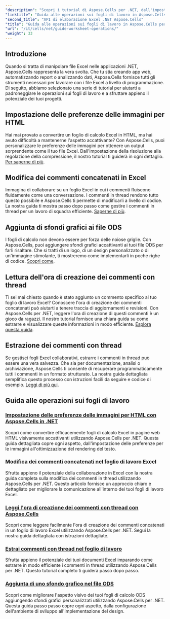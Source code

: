 ```yaml
---
"description": "Scopri i tutorial di Aspose.Cells per .NET, dall'impostazione delle preferenze delle immagini per HTML all'aggiunta di sfondi grafici in ODS. Impara con guide dettagliate."
"linktitle": "Guida alle operazioni sui fogli di lavoro in Aspose.Cells per .NET"
"second_title": "API di elaborazione Excel .NET Aspose.Cells"
"title": "Guida alle operazioni sui fogli di lavoro in Aspose.Cells per .NET"
"url": "/it/cells/net/guide-worksheet-operations/"
"weight": 33
---
```


## Introduzione

Quando si tratta di manipolare file Excel nelle applicazioni .NET, Aspose.Cells rappresenta la vera svolta. Che tu stia creando app web, automatizzando report o analizzando dati, Aspose.Cells fornisce tutti gli strumenti necessari per lavorare con i file Excel a livello di programmazione. Di seguito, abbiamo selezionato una serie di tutorial per aiutarti a padroneggiare le operazioni sui fogli di lavoro e a sfruttare appieno il potenziale dei tuoi progetti.

## Impostazione delle preferenze delle immagini per HTML 
 
Hai mai provato a convertire un foglio di calcolo Excel in HTML, ma hai avuto difficoltà a mantenerne l'aspetto accattivante? Con Aspose.Cells, puoi personalizzare le preferenze delle immagini per ottenere un output sorprendente come il tuo file Excel. Dall'impostazione della risoluzione alla regolazione della compressione, il nostro tutorial ti guiderà in ogni dettaglio. [Per saperne di più](./setting-image-preferences/).

## Modifica dei commenti concatenati in Excel 
 
Immagina di collaborare su un foglio Excel in cui i commenti fluiscono fluidamente come una conversazione. I commenti in thread rendono tutto questo possibile e Aspose.Cells ti permette di modificarli a livello di codice. La nostra guida ti mostra passo dopo passo come gestire i commenti in thread per un lavoro di squadra efficiente. [Saperne di più](./editing-threaded-comments/).

## Aggiunta di sfondi grafici ai file ODS
  
I fogli di calcolo non devono essere per forza delle noiose griglie. Con Aspose.Cells, puoi aggiungere sfondi grafici accattivanti ai tuoi file ODS per farli risaltare. Che si tratti di un logo, di un design personalizzato o di un'immagine stimolante, ti mostreremo come implementarli in poche righe di codice. [Scopri come](./adding-graphic-background-in-ods-file/).

## Lettura dell'ora di creazione dei commenti con thread  

Ti sei mai chiesto quando è stato aggiunto un commento specifico al tuo foglio di lavoro Excel? Conoscere l'ora di creazione dei commenti concatenati può aiutarti a tenere traccia di aggiornamenti e revisioni. Con Aspose.Cells per .NET, leggere l'ora di creazione di questi commenti è un gioco da ragazzi. Il nostro tutorial fornisce una chiara guida su come estrarre e visualizzare queste informazioni in modo efficiente. [Esplora questa guida](./read-created-time-of-threaded-comment/).

## Estrazione dei commenti con thread  

Se gestisci fogli Excel collaborativi, estrarre i commenti in thread può essere una vera salvezza. Che sia per documentazione, analisi o archiviazione, Aspose.Cells ti consente di recuperare programmaticamente tutti i commenti in un formato strutturato. La nostra guida dettagliata semplifica questo processo con istruzioni facili da seguire e codice di esempio. [Leggi di più qui](./extract-threaded-comments/).

## Guida alle operazioni sui fogli di lavoro
### [Impostazione delle preferenze delle immagini per HTML con Aspose.Cells in .NET](./setting-image-preferences/)
Scopri come convertire efficacemente fogli di calcolo Excel in pagine web HTML visivamente accattivanti utilizzando Aspose.Cells per .NET. Questa guida dettagliata copre ogni aspetto, dall'impostazione delle preferenze per le immagini all'ottimizzazione del rendering del testo.
### [Modifica dei commenti concatenati nel foglio di lavoro Excel](./editing-threaded-comments/)
Sfrutta appieno il potenziale della collaborazione in Excel con la nostra guida completa sulla modifica dei commenti in thread utilizzando Aspose.Cells per .NET. Questo articolo fornisce un approccio chiaro e dettagliato per migliorare la comunicazione all'interno dei tuoi fogli di lavoro Excel.
### [Leggi l'ora di creazione dei commenti con thread con Aspose.Cells](./read-created-time-of-threaded-comment/)
Scopri come leggere facilmente l'ora di creazione dei commenti concatenati in un foglio di lavoro Excel utilizzando Aspose.Cells per .NET. Segui la nostra guida dettagliata con istruzioni dettagliate.
### [Estrai commenti con thread nel foglio di lavoro](./extract-threaded-comments/)
Sfrutta appieno il potenziale dei tuoi documenti Excel imparando come estrarre in modo efficiente i commenti in thread utilizzando Aspose.Cells per .NET. Questo tutorial completo ti guiderà passo dopo passo.
### [Aggiunta di uno sfondo grafico nel file ODS](./adding-graphic-background-in-ods-file/)
Scopri come migliorare l'aspetto visivo dei tuoi fogli di calcolo ODS aggiungendo sfondi grafici personalizzati utilizzando Aspose.Cells per .NET. Questa guida passo passo copre ogni aspetto, dalla configurazione dell'ambiente di sviluppo all'implementazione del design.